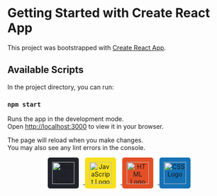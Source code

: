 # Getting Started with Create React App

This project was bootstrapped with [Create React App](https://github.com/facebook/create-react-app).

## Available Scripts

In the project directory, you can run:

### `npm start`

Runs the app in the development mode.\
Open [http://localhost:3000](http://localhost:3000) to view it in your browser.

The page will reload when you make changes.\
You may also see any lint errors in the console.

<p align="center">
  <a href="https://react.dev/" target="_blank">
    <img src="https://upload.wikimedia.org/wikipedia/commons/a/a7/React-icon.svg" alt="React Logo" width="50" height="50" style="background:#20232a; padding:10px; border-radius:5px; display:inline-block; margin-right:10px;">
  </a>
  <a href="https://developer.mozilla.org/en-US/docs/Web/JavaScript" target="_blank">
    <img src="https://upload.wikimedia.org/wikipedia/commons/6/6a/JavaScript-logo.png" alt="JavaScript Logo" width="50" height="50" style="background:#F7DF1E; padding:10px; border-radius:5px; display:inline-block; margin-right:10px;">
  </a>
  <a href="https://developer.mozilla.org/en-US/docs/Web/HTML" target="_blank">
    <img src="https://upload.wikimedia.org/wikipedia/commons/6/61/HTML5_logo_and_wordmark.svg" alt="HTML Logo" width="50" height="50" style="background:#E34F26; padding:10px; border-radius:5px; display:inline-block; margin-right:10px;">
  </a>
  <a href="https://developer.mozilla.org/en-US/docs/Web/CSS" target="_blank">
    <img src="https://upload.wikimedia.org/wikipedia/commons/d/d5/CSS3_logo_and_wordmark.svg" alt="CSS Logo" width="50" height="50" style="background:#1572B6; padding:10px; border-radius:5px; display:inline-block;">
  </a>
</p>

